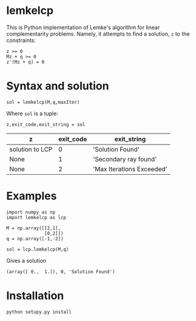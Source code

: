 # lemkelcp

This is Python implementation of Lemke's algorithm for linear complementarity problems. Namely, it attempts to find a solution, `z` to the constraints:

```
z >= 0 
Mz + q >= 0 
z'(Mz + q) = 0
```

# Syntax and solution

```
sol = lemkelcp(M,q,maxIter)
```

Where `sol` is a tuple:

```
z,exit_code,exit_string = sol
```

|z                | exit_code | exit_string               |
|-----------------|-----------|---------------------------|
| solution to LCP |    0      | 'Solution Found'          |
| None            |    1      | 'Secondary ray found'     |
| None            |    2      | 'Max Iterations Exceeded' |    


# Examples

```
import numpy as np
import lemkelcp as lcp

M = np.array([[2,1],
              [0,2]])
q = np.array([-1,-2])

sol = lcp.lemkelcp(M,q)
```

Gives a solution

```
(array([ 0.,  1.]), 0, 'Solution Found')
```


# Installation

```
python setupy.py install
```